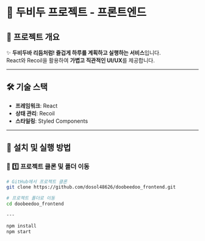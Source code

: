 # 🎵 두비두 프로젝트 - 프론트엔드  

## 📌 프로젝트 개요  
✨ **두비두바 리듬처럼! 즐겁게 하루를 계획하고 실행하는 서비스**입니다.  
React와 Recoil을 활용하여 **가볍고 직관적인 UI/UX**를 제공합니다.  

---

## 🛠 **기술 스택**  
- **프레임워크**: React  
- **상태 관리**: Recoil  
- **스타일링**: Styled Components  

---

## 🚀 **설치 및 실행 방법**  

### 📌 **1️⃣ 프로젝트 클론 및 폴더 이동**
```sh
# GitHub에서 프로젝트 클론
git clone https://github.com/dosol48626/doobeedoo_frontend.git

# 프로젝트 폴더로 이동
cd doobeedoo_frontend

---

npm install
npm start
